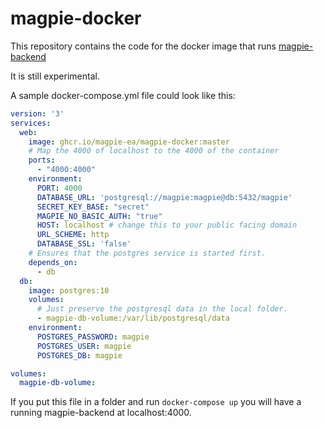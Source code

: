 # magpie-docker

This repository contains the code for the docker image that runs [magpie-backend](https://github.com/magpie-ea/magpie-backend)

It is still experimental.

A sample docker-compose.yml file could look like this:

```yml
version: '3'
services:
  web:
    image: ghcr.io/magpie-ea/magpie-docker:master
    # Map the 4000 of localhost to the 4000 of the container
    ports:
      - "4000:4000"
    environment:
      PORT: 4000
      DATABASE_URL: 'postgresql://magpie:magpie@db:5432/magpie'
      SECRET_KEY_BASE: "secret"
      MAGPIE_NO_BASIC_AUTH: "true"
      HOST: localhost # change this to your public facing domain
      URL_SCHEME: http
      DATABASE_SSL: 'false'
    # Ensures that the postgres service is started first.
    depends_on:
      - db
  db:
    image: postgres:10
    volumes:
      # Just preserve the postgresql data in the local folder.
      - magpie-db-volume:/var/lib/postgresql/data
    environment:
      POSTGRES_PASSWORD: magpie
      POSTGRES_USER: magpie
      POSTGRES_DB: magpie

volumes:
  magpie-db-volume:
```

If you put this file in a folder and run `docker-compose up` you will have a running magpie-backend at localhost:4000.
